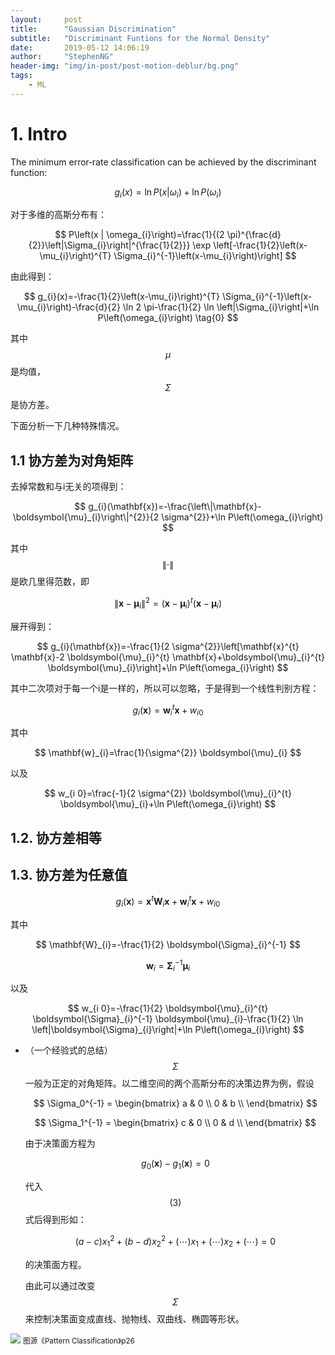 ```yaml
---
layout:     post
title:      "Gaussian Discrimination"
subtitle:   "Discriminant Funtions for the Normal Density"
date:       2019-05-12 14:06:19
author:     "StephenNG"
header-img: "img/in-post/post-motion-deblur/bg.png"
tags:
    - ML
---
```


<script type="text/javascript" src="http://cdn.mathjax.org/mathjax/latest/MathJax.js?config=default"></script>

# 1. Intro

The minimum error‐rate classification can be achieved by the discriminant function:

$$
g_{i}(x)=\ln P\left(x | \omega_{i}\right)+\ln P\left(\omega_{i}\right)
$$

对于多维的高斯分布有：

$$
P\left(x | \omega_{i}\right)=\frac{1}{(2 \pi)^{\frac{d}{2}}\left|\Sigma_{i}\right|^{\frac{1}{2}}} \exp \left[-\frac{1}{2}\left(x-\mu_{i}\right)^{T} \Sigma_{i}^{-1}\left(x-\mu_{i}\right)\right]
$$

由此得到：

$$
g_{i}(x)=-\frac{1}{2}\left(x-\mu_{i}\right)^{T} \Sigma_{i}^{-1}\left(x-\mu_{i}\right)-\frac{d}{2} \ln 2 \pi-\frac{1}{2} \ln \left|\Sigma_{i}\right|+\ln P\left(\omega_{i}\right) \tag{0}
$$

其中$$\mu$$是均值，$$\Sigma$$是协方差。

下面分析一下几种特殊情况。

## 1.1 协方差为对角矩阵

去掉常数和与i无关的项得到：

$$
g_{i}(\mathbf{x})=-\frac{\left\|\mathbf{x}-\boldsymbol{\mu}_{i}\right\|^{2}}{2 \sigma^{2}}+\ln P\left(\omega_{i}\right)
$$

其中$$\|\cdot\|$$是欧几里得范数，即

$$
\left\|\mathbf{x}-\boldsymbol{\mu}_{i}\right\|^{2}=\left(\mathbf{x}-\boldsymbol{\mu}_{i}\right)^{t}\left(\mathbf{x}-\boldsymbol{\mu}_{i}\right)
$$

展开得到：

$$
g_{i}(\mathbf{x})=-\frac{1}{2 \sigma^{2}}\left[\mathbf{x}^{t} \mathbf{x}-2 \boldsymbol{\mu}_{i}^{t} \mathbf{x}+\boldsymbol{\mu}_{i}^{t} \boldsymbol{\mu}_{i}\right]+\ln P\left(\omega_{i}\right)
$$

其中二次项对于每一个i是一样的，所以可以忽略，于是得到一个线性判别方程：

$$
g_{i}(\mathbf{x})=\mathbf{w}_{i}^{t} \mathbf{x}+w_{i 0} \tag{1}
$$

其中

$$
\mathbf{w}_{i}=\frac{1}{\sigma^{2}} \boldsymbol{\mu}_{i}
$$

以及

$$
w_{i 0}=\frac{-1}{2 \sigma^{2}} \boldsymbol{\mu}_{i}^{t} \boldsymbol{\mu}_{i}+\ln P\left(\omega_{i}\right)
$$

## 1.2. 协方差相等



## 1.3. 协方差为任意值

$$
g_{i}(\mathbf{x})=\mathbf{x}^{t} \mathbf{W}_{i} \mathbf{x}+\mathbf{w}_{i}^{t} \mathbf{x}+w_{i 0} \tag{3}
$$

其中

$$
\mathbf{W}_{i}=-\frac{1}{2} \boldsymbol{\Sigma}_{i}^{-1}
$$

$$
\mathbf{w}_{i}=\mathbf{\Sigma}_{i}^{-1} \boldsymbol{\mu}_{i}
$$

以及

$$
w_{i 0}=-\frac{1}{2} \boldsymbol{\mu}_{i}^{t} \boldsymbol{\Sigma}_{i}^{-1} \boldsymbol{\mu}_{i}-\frac{1}{2} \ln \left|\boldsymbol{\Sigma}_{i}\right|+\ln P\left(\omega_{i}\right)
$$

* （一个经验式的总结）$$\Sigma$$一般为正定的对角矩阵。以二维空间的两个高斯分布的决策边界为例，假设

    $$
    \Sigma_0^{-1} = 
    \begin{bmatrix} 
        a & 0 \\ 
        0 & b \\ 
    \end{bmatrix} 
    $$

    $$
    \Sigma_1^{-1} = 
    \begin{bmatrix} 
        c & 0 \\ 
        0 & d \\ 
    \end{bmatrix} 
    $$
    
    由于决策面方程为

    $$
    g_{0}(\mathbf{x}) - g_{1}(\mathbf{x}) = 0
    $$

    代入$$(3)$$式后得到形如：

    $$
    (a-c){x}_1^2 + (b-d){x}_2^2 + (\cdots)x_1 + (\cdots)x_2 + (\cdots) = 0
    $$

    的决策面方程。

    由此可以通过改变$$\Sigma$$来控制决策面变成直线、抛物线、双曲线、椭圆等形状。

![](../../../../img/in-post/post-gaussian-discrimination/1.png)
<small class="img-hint">图源《Pattern Classification》p26</small>
